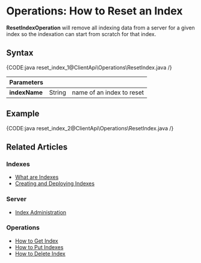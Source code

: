 # Operations: How to Reset an Index

**ResetIndexOperation** will remove all indexing data from a server for a given index so the indexation can start from scratch for that index.

## Syntax

{CODE:java reset_index_1@ClientApi\Operations\ResetIndex.java /}

| Parameters | | |
| ------------- | ------------- | ----- |
| **indexName** | String | name of an index to reset |


## Example

{CODE:java reset_index_2@ClientApi\Operations\ResetIndex.java /}

## Related Articles

### Indexes

- [What are Indexes](../../../../indexes/what-are-indexes)
- [Creating and Deploying Indexes](../../../../indexes/creating-and-deploying)

### Server

- [Index Administration](../../../../server/administration/index-administration)

### Operations

- [How to Get Index](../../../../client-api/operations/maintenance/indexes/get-index)  
- [How to Put Indexes](../../../../client-api/operations/maintenance/indexes/put-indexes)  
- [How to Delete Index](../../../../client-api/operations/maintenance/indexes/delete-index)
